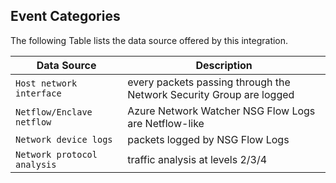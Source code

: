 
## Event Categories


The following Table lists the data source offered by this integration.

| Data Source | Description                          |
| ----------- | ------------------------------------ |
| `Host network interface` | every packets passing through the Network Security Group are logged |
| `Netflow/Enclave netflow` | Azure Network Watcher NSG Flow Logs are Netflow-like |
| `Network device logs` | packets logged by NSG Flow Logs |
| `Network protocol analysis` | traffic analysis at levels 2/3/4 |









